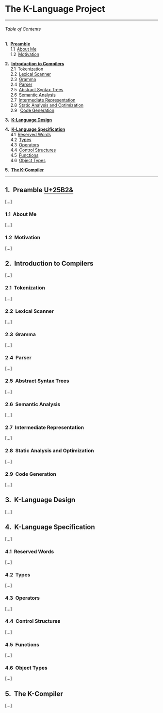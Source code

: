 # The K-Language Project

---
###### Table of Contents

__1.&ensp;[Preamble](#1-preamble)__  
&ensp;&ensp; 1.1&ensp;[About Me](#11-about-me)  
&ensp;&ensp; 1.2&ensp;[Motivation](#12-motivation)  

__2.&ensp;[Introduction to Compilers](#2-introduction-to-compilers)__  
&ensp;&ensp; 2.1&ensp;[Tokenization](#21-tokenization)  
&ensp;&ensp; 2.2&ensp;[Lexical Scanner](#22-lexical-scanner)  
&ensp;&ensp; 2.3&ensp;[Gramma](#23-gramma)  
&ensp;&ensp; 2.4&ensp;[Parser](#24-parser)  
&ensp;&ensp; 2.5&ensp;[Abstract Syntax Trees](#25-abstract-syntax-trees)  
&ensp;&ensp; 2.6&ensp;[Semantic Analysis](#26-semantic-analysis)  
&ensp;&ensp; 2.7&ensp;[Intermediate Representation](#27-intermediate-representation)  
&ensp;&ensp; 2.8&ensp;[Static Analysis and Optimization](#28-static-analysis-and-optimization)  
&ensp;&ensp; 2.9&ensp; [Code Generation](#29-code-generation)  

__3.&ensp;[K-Language Design](#3-k-language-design)__  

__4.&ensp;[K-Language Specification](#4-k-language-specification)__  
&ensp;&ensp; 4.1&ensp;[Reserved Words](#41-reserved-words)  
&ensp;&ensp; 4.2&ensp;[Types](#42-types)  
&ensp;&ensp; 4.3&ensp;[Operators](#43-operators)  
&ensp;&ensp; 4.4&ensp;[Control Structures](#44-control-structures)  
&ensp;&ensp; 4.5&ensp;[Functions](#45-functions)  
&ensp;&ensp; 4.6&ensp;[Object Types](#46-object-types)  

__5.&ensp;[The K-Compiler](#5-the-k-compiler)__

---

## 1.&nbsp; Preamble [U+25B2&](#table-of-contents)
[...]

### 1.1&nbsp; About Me
[...]

### 1.2&nbsp; Motivation
[...]

## 2.&nbsp; Introduction to Compilers
[...]

### 2.1&nbsp; Tokenization
[...]

### 2.2&nbsp; Lexical Scanner
[...]

### 2.3&nbsp; Gramma
[...]

### 2.4&nbsp; Parser
[...]

### 2.5&nbsp; Abstract Syntax Trees
[...]

### 2.6&nbsp; Semantic Analysis
[...]

### 2.7&nbsp; Intermediate Representation
[...]

### 2.8&nbsp; Static Analysis and Optimization
[...]

### 2.9&nbsp; Code Generation
[...]


## 3.&nbsp; K-Language Design
[...]

## 4.&nbsp; K-Language Specification
[...]

### 4.1&nbsp; Reserved Words
[...]

### 4.2&nbsp; Types
[...]

### 4.3&nbsp; Operators
[...]

### 4.4&nbsp; Control Structures
[...]

### 4.5&nbsp; Functions
[...]

### 4.6&nbsp; Object Types
[...]


## 5.&nbsp; The K-Compiler
[...]
